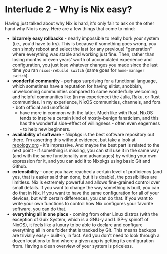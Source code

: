 # Interlude 2 - Why is Nix easy?

Having just talked about why Nix is hard, it's only fair to ask on the other hand why Nix is easy.
Here are a few things that come to mind:

* **bizarrely easy rollbacks** - nearly impossible to really bork your system (i.e., you'd have to try). This is 
  because if something goes wrong, you can simply reboot and select the last (or any previous)
  "generation" where everything was stable and working just fine. Then, rather than losing months
  or even years'  worth of accumulated experience and configuration, you just lose whatever changes 
  you made since the last time you ran `nixos-rebuild switch` (same goes for `home-manager switch`).
* **wonderful community** - perhaps surprising for a functional language, which sometimes have a 
  reputation for having elitist, snobbish, unwelcoming communities compared to some wonderfully 
  welcoming and helpful communities like (in my experience) the Julia, Raku, or Rust
  communities. In my experience, NixOS communities, channels, and fora - both official and unofficial 
  - have more in common with the latter. Much like with Rust, NixOS tends to inspire a certain kind of mostly-benign fanaticism, and this has the wonderful side-effect of willingness - often even eagerness - to help new beginners.
* **availability of software** - Nixpkgs is the best software repository out there. I'm asserting this
  without evidence, but take a look at [repology.org](https://repology.org/) - it's impressive.
  And maybe the best part is related to the next point - if something is missing, you can still
  use it in the same way (and with the same functionality and advantages) by writing your own
  expression for it, and you can add it to Nixpkgs using basic Git and Github.
* **extensibility** - once you have reached a certain level of proficiency (and yes, that is easier said
  than done, but it is doable), the possibilities are limitless. Nix is extremely powerful and 
  allows fine-grained control over small details. If you want to change the way something is built,
  you can do that in Nix. If you want to have the same configuration for all of your devices, but 
  with certain differences, you can do that. If you want to write your own functions to control
  how Nix configures your favorite software, you can do that.
* **everything all in one place** - coming from other Linux distros (with the exception of Guix System, 
  which is a GNU-y and LISP-y spinoff of NixOS), it feels like a luxury to be able to declare and configure everything all in one folder that is tracked by Git. This means backups are trivially easy - built-in, in fact. And you don't need to look through a dozen locations to find where a given app is getting its configuration from. Having a clean overview of your system is priceless.
